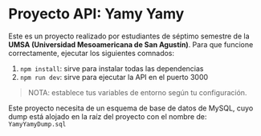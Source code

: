 # Proyecto API: Yamy Yamy
Este es un proyecto realizado por estudiantes de séptimo semestre de la **UMSA (Universidad Mesoamericana de San Agustín)**. Para que funcione correctamente, ejecutar los siguientes comnados:

1. ```npm install```: sirve para instalar todas las dependencias
2. ```npm run dev```: sirve para ejecutar la API en el puerto 3000
> NOTA: establece tus variables de entorno según tu configuración.

Este proyecto necesita de un esquema de base de datos de MySQL, cuyo dump está alojado en la raíz del proyecto con el nombre de: ``` YamyYamyDump.sql ```
